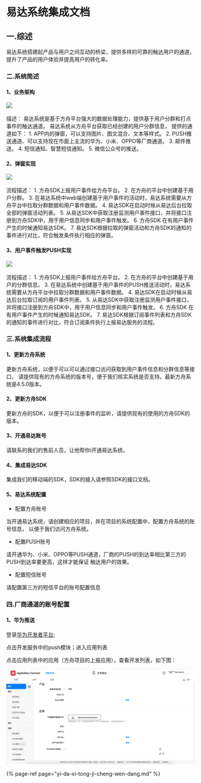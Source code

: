# 易达系统集成文档

## 一.综述

易达系统搭建起产品与用户之间互动的桥梁，提供多样的可靠的触达用户的通道，提升了产品的用户体验并提高用户的转化率。

### 二.系统简述

#### 1、业务架构

![](https://s2.ax1x.com/2019/10/14/uzf7Xn.png)

描述： 易达系统是基于方舟平台强大的数据处理能力，提供基于用户分群和打点事件的触达通道。 易达系统从方舟平台获取已经创建的用户分群信息， 提供的通道如下： 1. APP内的弹窗，可以支持图片、图文混合、文本等样式。 2. PUSH推送通道、可以支持现在市面上主流的华为、小米、OPPO等厂商通道。 3. 邮件推送。 4. 短信通知、智慧短信通知。 5. 微信公众号的推送。

#### 2、弹窗实现

![](https://s2.ax1x.com/2019/10/14/KSkp2F.png)

流程描述： 1. 方舟SDK上报用户事件给方舟平台。 2. 在方舟的平台中创建基于用户分群。 3. 在易达系统中web端创建基于用户事件的活动时，易达系统需要从方舟平台中拉取分群数据和用户事件数据。 4. 易达SDK在启动时候从易达后台拉取全部的弹窗活动列表。 5. 从易达SDK中获取注册监测用户事件接口，并将接口注册到方舟SDK中，用于用户信息同步和用户事件触发。 6. 方舟SDK 在有用户事件产生的时候通知易达SDK。 7. 易达SDK根据拉取的弹窗活动和方舟SDK的通知的事件进行对比，符合触发条件执行相应的弹窗。

#### 3、用户事件触发PUSH实现

![](https://s2.ax1x.com/2019/10/14/KSllLV.png)

流程描述： 1. 方舟SDK上报用户事件给方舟平台。 2. 在方舟的平台中创建基于用户的分群信息。 3. 在易达系统中创建基于用户事件的PUSH推送活动时，易达系统需要从方舟平台中拉取分群数据和用户事件数据。 4. 易达SDK在启动时候从易达后台拉取订阅的用户事件列表。 5. 从易达SDK中获取注册监测用户事件接口，并将接口注册到方舟SDK中，用于用户信息同步和用户事件触发。 6. 方舟SDK 在有用户事件产生的时候通知易达SDK。 7. 易达SDK根据订阅事件列表和方舟SDK的通知的事件进行对比，符合订阅条件执行上报易达服务的流程。

### 三.系统集成流程

#### 1、更新方舟系统

更新方舟系统，以便于可以可以通过接口访问获取到用户事件信息和分群信息等接口， 请提供现有的方舟系统的版本号，便于我们核实系统是否支持。最新方舟系统是4.5.0版本。

#### 2、更新方舟SDK

更新方舟的SDK，以便于可以注册事件的监听，请提供现有的使用的方舟SDK的版本。

#### 3、开通易达账号

请联系的我们的售前人员，让他帮你i开通易达系统。

#### 4、集成易达SDK

集成我们的移动端的SDK，SDK的接入请参照SDK的接口文档。

#### 5、易达系统配置

* 配置方舟账号

当开通易达系统，请创建相应的项目，并在项目的系统配置中，配置方舟系统的账号信息， 以便于我们访问方舟系统。

* 配置PUSH账号

请开通华为、小米、OPPO等PUSH通道，厂商的PUSH的到达率相比第三方的PUSH到达率要更高，这样才能保证 触达用户的效果。

* 配置短信账号

请配置第三方的短信平台的账号配置信息

### 四.厂商通道的账号配置

#### 1、华为推送

登录[华为开发者平台](https://developer.huawei.com/consumer/cn/console#/serviceCards/);

点击开发服务中的push模块；进入应用列表

点击应用列表中的应用（方舟项目的上报应用），查看开发列表，如下图：

![](../.gitbook/assets/be682d05-d4f6-4af6-90bc-02f1aff45b4a.png)

{% page-ref page="yi-da-xi-tong-ji-cheng-wen-dang.md" %}

